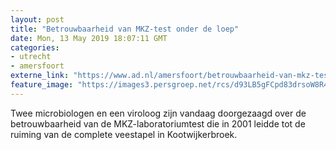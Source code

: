 ```yaml
---
layout: post
title: "Betrouwbaarheid van MKZ-test onder de loep"
date: Mon, 13 May 2019 18:07:11 GMT
categories: 
- utrecht 
- amersfoort 
externe_link: "https://www.ad.nl/amersfoort/betrouwbaarheid-van-mkz-test-onder-de-loep~a9a85f0c/"
feature_image: "https://images3.persgroep.net/rcs/d93LB5gFCpd83drsoW8R4NqrHio/diocontent/118356157/_fitwidth/400/?appId=21791a8992982cd8da851550a453bd7f&quality=0.7"
---
```


Twee microbiologen en een viroloog zijn vandaag doorgezaagd over de betrouwbaarheid van de MKZ-laboratoriumtest die in 2001 leidde tot de ruiming van de complete veestapel in Kootwijkerbroek.
